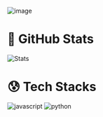 ![image](https://github.com/whyh3ra/readme/blob/main/a_daed996741f7a3a854a43032ae3a70e9.gif)

# 🥶 GitHub Stats
![Stats](https://github-readme-stats.vercel.app/api?username=whyh3ra&hide=contribs,prs&theme=dark)

# 😰 Tech Stacks
![javascript](https://img.shields.io/badge/Javascript-dark?style=for-the-badge&logo=javascript)
![python](https://img.shields.io/badge/Python-dark?style=for-the-badge&logo=python)

